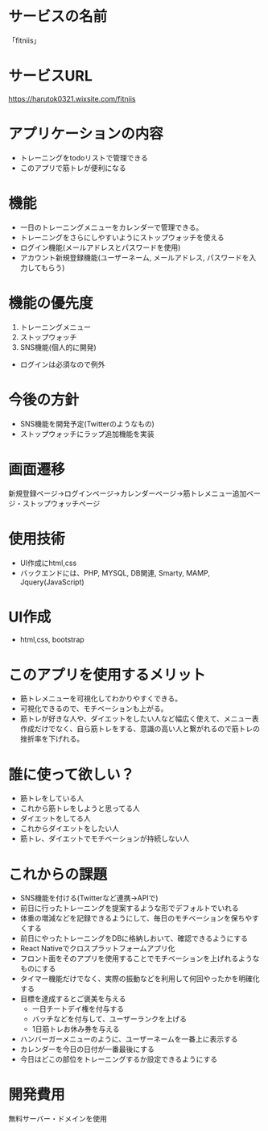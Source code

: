 # サービスの名前
「fitniis」

# サービスURL
https://harutok0321.wixsite.com/fitniis

# アプリケーションの内容
- トレーニングをtodoリストで管理できる
- このアプリで筋トレが便利になる


# 機能
- 一日のトレーニングメニューをカレンダーで管理できる。
- トレーニングをさらにしやすいようにストップウォッチを使える
- ログイン機能(メールアドレスとパスワードを使用)
- アカウント新規登録機能(ユーザーネーム, メールアドレス, パスワードを入力してもらう)

# 機能の優先度
1. トレーニングメニュー
2. ストップウォッチ
3. SNS機能(個人的に開発)
* ログインは必須なので例外

# 今後の方針
- SNS機能を開発予定(Twitterのようなもの)
- ストップウォッチにラップ追加機能を実装

# 画面遷移
新規登録ページ->ログインページ->カレンダーページ->筋トレメニュー追加ページ・ストップウォッチページ

# 使用技術
- UI作成にhtml,css
- バックエンドには、PHP, MYSQL, DB関連, Smarty, MAMP, Jquery(JavaScript)

# UI作成
- html,css, bootstrap

# このアプリを使用するメリット
- 筋トレメニューを可視化してわかりやすくできる。
- 可視化できるので、モチベーションも上がる。
- 筋トレが好きな人や、ダイエットをしたい人など幅広く使えて、メニュー表作成だけでなく、自ら筋トレをする、意識の高い人と繋がれるので筋トレの挫折率を下げれる。

# 誰に使って欲しい？
- 筋トレをしている人
- これから筋トレをしようと思ってる人
- ダイエットをしてる人
- これからダイエットをしたい人
- 筋トレ、ダイエットでモチベーションが持続しない人

# これからの課題
- SNS機能を付ける(Twitterなど連携→APIで)
- 前日に行ったトレーニングを提案するような形でデフォルトでいれる
- 体重の増減などを記録できるようにして、毎日のモチベーションを保ちやすくする
- 前日にやったトレーニングをDBに格納しおいて、確認できるようにする
- React Nativeでクロスプラットフォームアプリ化
- フロント面をそのアプリを使用することでモチベーションを上げれるようなものにする
- タイマー機能だけでなく、実際の振動などを利用して何回やったかを明確化する
- 目標を達成するとご褒美を与える
	- 一日チートデイ権を付与する
	- バッチなどを付与して、ユーザーランクを上げる
	- 1日筋トレお休み券を与える
- ハンバーガーメニューのように、ユーザーネームを一番上に表示する
- カレンダーを今日の日付が一番最後にする
- 今日はどこの部位をトレーニングするか設定できるようにする

# 開発費用
無料サーバー・ドメインを使用
